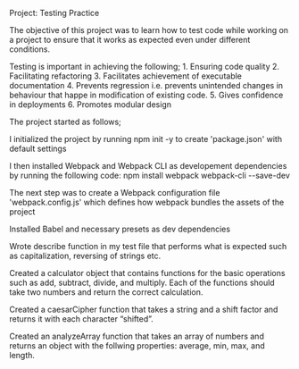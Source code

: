 Project: Testing Practice

The objective of this project was to learn how to test code while working on a project to ensure that it works as expected even under different conditions.

Testing is important in achieving the following;
    1. Ensuring code quality
    2. Facilitating refactoring
    3. Facilitates achievement of executable documentation
    4. Prevents regression i.e. prevents unintended changes in behaviour that happe in modification of existing code.
    5. Gives confidence in deployments
    6. Promotes modular design

The project started as follows;

I initialized the project by running npm init -y to create 'package.json' with default settings

I then installed Webpack and Webpack CLI as developement dependencies by running the following code: npm install webpack webpack-cli --save-dev

The next step was to create a Webpack configuration file 'webpack.config.js' which defines how webpack bundles the assets of the project

Installed Babel and necessary presets as dev dependencies

Wrote describe function in my test file that performs what is expected such as capitalization, reversing of strings etc. 

Created a calculator object that contains functions for the basic operations such as add, subtract, divide, and multiply. Each of the functions should take two numbers and return the correct calculation.

Created a caesarCipher function that takes a string and a shift factor and returns it with each character “shifted”. 

Created an analyzeArray function that takes an array of numbers and returns an object with the follwing properties: average, min, max, and length. 
